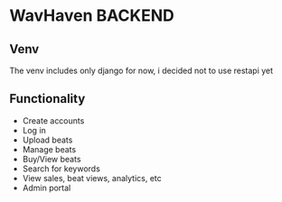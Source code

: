 # WavHaven BACKEND

## Venv
The venv includes only django for now, i decided not to use restapi yet

## Functionality
- Create accounts
- Log in
- Upload beats
- Manage beats
- Buy/View beats
- Search for keywords
- View sales, beat views, analytics, etc
- Admin portal
